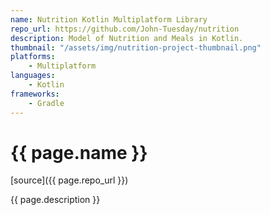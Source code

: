 ```yaml
---
name: Nutrition Kotlin Multiplatform Library
repo_url: https://github.com/John-Tuesday/nutrition
description: Model of Nutrition and Meals in Kotlin.
thumbnail: "/assets/img/nutrition-project-thumbnail.png"
platforms:
    - Multiplatform
languages:
    - Kotlin
frameworks:
    - Gradle
---
```


# {{ page.name }}

[source]({{ page.repo_url }})

{{ page.description }}
